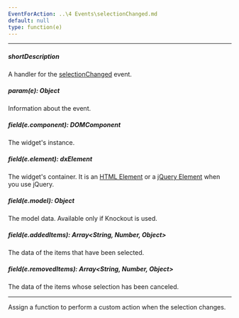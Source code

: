 ```yaml
---
EventForAction: ..\4 Events\selectionChanged.md
default: null
type: function(e)
---
```

---
##### shortDescription
A handler for the [selectionChanged](/api-reference/10%20UI%20Widgets/dxTagBox/4%20Events/selectionChanged.md '/Documentation/ApiReference/UI_Widgets/dxTagBox/Events/#selectionChanged') event.

##### param(e): Object
Information about the event.

##### field(e.component): DOMComponent
The widget's instance.

##### field(e.element): dxElement
The widget's container. It is an [HTML Element](https://developer.mozilla.org/en-US/docs/Web/API/HTMLElement) or a [jQuery Element](https://api.jquery.com/Types/#jQuery) when you use jQuery.

##### field(e.model): Object
The model data. Available only if Knockout is used.

##### field(e.addedItems): Array<String, Number, Object>
The data of the items that have been selected.

##### field(e.removedItems): Array<String, Number, Object>
The data of the items whose selection has been canceled.

---
Assign a function to perform a custom action when the selection changes.